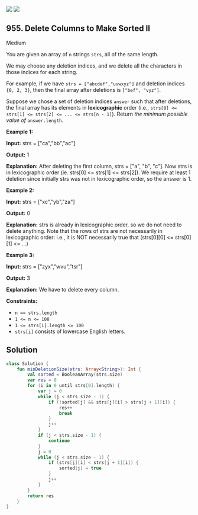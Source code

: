 [![](https://img.shields.io/github/stars/javadev/LeetCode-in-Kotlin?label=Stars&style=flat-square)](https://github.com/javadev/LeetCode-in-Kotlin)
[![](https://img.shields.io/github/forks/javadev/LeetCode-in-Kotlin?label=Fork%20me%20on%20GitHub%20&style=flat-square)](https://github.com/javadev/LeetCode-in-Kotlin/fork)

## 955\. Delete Columns to Make Sorted II

Medium

You are given an array of `n` strings `strs`, all of the same length.

We may choose any deletion indices, and we delete all the characters in those indices for each string.

For example, if we have `strs = ["abcdef","uvwxyz"]` and deletion indices `{0, 2, 3}`, then the final array after deletions is `["bef", "vyz"]`.

Suppose we chose a set of deletion indices `answer` such that after deletions, the final array has its elements in **lexicographic** order (i.e., `strs[0] <= strs[1] <= strs[2] <= ... <= strs[n - 1]`). Return _the minimum possible value of_ `answer.length`.

**Example 1:**

**Input:** strs = ["ca","bb","ac"]

**Output:** 1

**Explanation:** After deleting the first column, strs = ["a", "b", "c"]. Now strs is in lexicographic order (ie. strs[0] <= strs[1] <= strs[2]). We require at least 1 deletion since initially strs was not in lexicographic order, so the answer is 1.

**Example 2:**

**Input:** strs = ["xc","yb","za"]

**Output:** 0

**Explanation:** strs is already in lexicographic order, so we do not need to delete anything. Note that the rows of strs are not necessarily in lexicographic order: i.e., it is NOT necessarily true that (strs[0][0] <= strs[0][1] <= ...)

**Example 3:**

**Input:** strs = ["zyx","wvu","tsr"]

**Output:** 3

**Explanation:** We have to delete every column.

**Constraints:**

*   `n == strs.length`
*   `1 <= n <= 100`
*   `1 <= strs[i].length <= 100`
*   `strs[i]` consists of lowercase English letters.

## Solution

```kotlin
class Solution {
    fun minDeletionSize(strs: Array<String>): Int {
        val sorted = BooleanArray(strs.size)
        var res = 0
        for (i in 0 until strs[0].length) {
            var j = 0
            while (j < strs.size - 1) {
                if (!sorted[j] && strs[j][i] > strs[j + 1][i]) {
                    res++
                    break
                }
                j++
            }
            if (j < strs.size - 1) {
                continue
            }
            j = 0
            while (j < strs.size - 1) {
                if (strs[j][i] < strs[j + 1][i]) {
                    sorted[j] = true
                }
                j++
            }
        }
        return res
    }
}
```